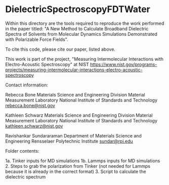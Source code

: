 # DielectricSpectroscopyFDTWater
Within this directory are the tools required to reproduce the work performed in the paper titled:
"A New Method to Calculate Broadband Dielectric Spectra of Solvents from Molecular Dynamics Simulations Demonstrated with Polarizable Force Fields".

To cite this code, please cite our paper, listed above.

This work is part of the project, "Measuring Intermolecular Interactions with Electro-Acoustic Spectroscopy" at NIST
https://www.nist.gov/programs-projects/measuring-intermolecular-interactions-electro-acoustic-spectroscopy

Contact information:

Rebecca Bone
Materials Science and Engineering Division
Material Measurement Laboratory
National Institute of Standards and Technology
rebecca.bone@nist.gov

Kathleen Schwarz
Materials Science and Engineering Division
Material Measurement Laboratory
National Institute of Standards and Technology
kathleen.schwarz@nist.gov

Ravishankar Sundararaman
Department of Materials Science and Engineering
Rensselaer Polytechnic Institute
sundar@rpi.edu


Folder contents:

1a.  Tinker inputs for MD simulations
1b.  Lammps inputs for MD simulations
2.  Steps to grab the polarization from Tinker (not needed for Lammps because it is already in the correct format)
3.  Script to calculate the dielectric spectrum

